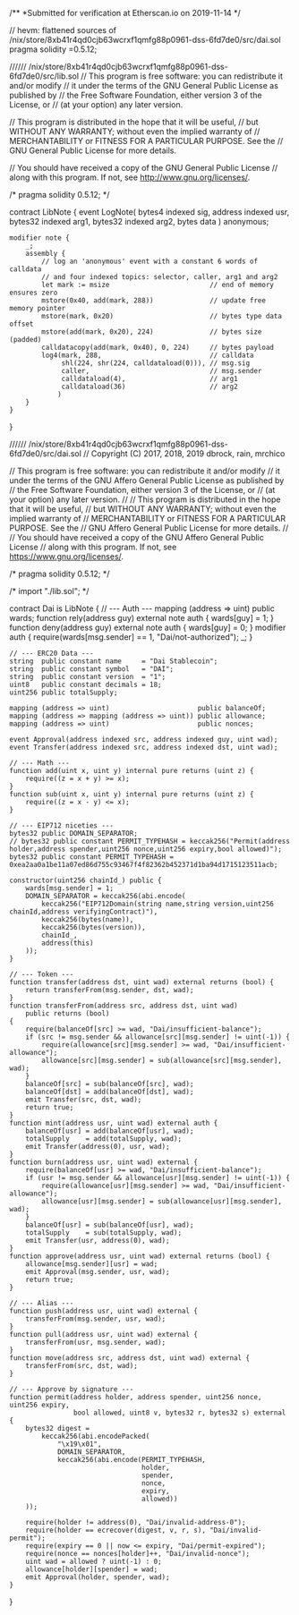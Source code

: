 
/**
 *Submitted for verification at Etherscan.io on 2019-11-14
*/

// hevm: flattened sources of /nix/store/8xb41r4qd0cjb63wcrxf1qmfg88p0961-dss-6fd7de0/src/dai.sol
pragma solidity =0.5.12;

////// /nix/store/8xb41r4qd0cjb63wcrxf1qmfg88p0961-dss-6fd7de0/src/lib.sol
// This program is free software: you can redistribute it and/or modify
// it under the terms of the GNU General Public License as published by
// the Free Software Foundation, either version 3 of the License, or
// (at your option) any later version.

// This program is distributed in the hope that it will be useful,
// but WITHOUT ANY WARRANTY; without even the implied warranty of
// MERCHANTABILITY or FITNESS FOR A PARTICULAR PURPOSE.  See the
// GNU General Public License for more details.

// You should have received a copy of the GNU General Public License
// along with this program.  If not, see <http://www.gnu.org/licenses/>.

/* pragma solidity 0.5.12; */

contract LibNote {
    event LogNote(
        bytes4   indexed  sig,
        address  indexed  usr,
        bytes32  indexed  arg1,
        bytes32  indexed  arg2,
        bytes             data
    ) anonymous;

    modifier note {
        _;
        assembly {
            // log an 'anonymous' event with a constant 6 words of calldata
            // and four indexed topics: selector, caller, arg1 and arg2
            let mark := msize                         // end of memory ensures zero
            mstore(0x40, add(mark, 288))              // update free memory pointer
            mstore(mark, 0x20)                        // bytes type data offset
            mstore(add(mark, 0x20), 224)              // bytes size (padded)
            calldatacopy(add(mark, 0x40), 0, 224)     // bytes payload
            log4(mark, 288,                           // calldata
                 shl(224, shr(224, calldataload(0))), // msg.sig
                 caller,                              // msg.sender
                 calldataload(4),                     // arg1
                 calldataload(36)                     // arg2
                )
        }
    }
}

////// /nix/store/8xb41r4qd0cjb63wcrxf1qmfg88p0961-dss-6fd7de0/src/dai.sol
// Copyright (C) 2017, 2018, 2019 dbrock, rain, mrchico

// This program is free software: you can redistribute it and/or modify
// it under the terms of the GNU Affero General Public License as published by
// the Free Software Foundation, either version 3 of the License, or
// (at your option) any later version.
//
// This program is distributed in the hope that it will be useful,
// but WITHOUT ANY WARRANTY; without even the implied warranty of
// MERCHANTABILITY or FITNESS FOR A PARTICULAR PURPOSE.  See the
// GNU Affero General Public License for more details.
//
// You should have received a copy of the GNU Affero General Public License
// along with this program.  If not, see <https://www.gnu.org/licenses/>.

/* pragma solidity 0.5.12; */

/* import "./lib.sol"; */

contract Dai is LibNote {
    // --- Auth ---
    mapping (address => uint) public wards;
    function rely(address guy) external note auth { wards[guy] = 1; }
    function deny(address guy) external note auth { wards[guy] = 0; }
    modifier auth {
        require(wards[msg.sender] == 1, "Dai/not-authorized");
        _;
    }

    // --- ERC20 Data ---
    string  public constant name     = "Dai Stablecoin";
    string  public constant symbol   = "DAI";
    string  public constant version  = "1";
    uint8   public constant decimals = 18;
    uint256 public totalSupply;

    mapping (address => uint)                      public balanceOf;
    mapping (address => mapping (address => uint)) public allowance;
    mapping (address => uint)                      public nonces;

    event Approval(address indexed src, address indexed guy, uint wad);
    event Transfer(address indexed src, address indexed dst, uint wad);

    // --- Math ---
    function add(uint x, uint y) internal pure returns (uint z) {
        require((z = x + y) >= x);
    }
    function sub(uint x, uint y) internal pure returns (uint z) {
        require((z = x - y) <= x);
    }

    // --- EIP712 niceties ---
    bytes32 public DOMAIN_SEPARATOR;
    // bytes32 public constant PERMIT_TYPEHASH = keccak256("Permit(address holder,address spender,uint256 nonce,uint256 expiry,bool allowed)");
    bytes32 public constant PERMIT_TYPEHASH = 0xea2aa0a1be11a07ed86d755c93467f4f82362b452371d1ba94d1715123511acb;

    constructor(uint256 chainId_) public {
        wards[msg.sender] = 1;
        DOMAIN_SEPARATOR = keccak256(abi.encode(
            keccak256("EIP712Domain(string name,string version,uint256 chainId,address verifyingContract)"),
            keccak256(bytes(name)),
            keccak256(bytes(version)),
            chainId_,
            address(this)
        ));
    }

    // --- Token ---
    function transfer(address dst, uint wad) external returns (bool) {
        return transferFrom(msg.sender, dst, wad);
    }
    function transferFrom(address src, address dst, uint wad)
        public returns (bool)
    {
        require(balanceOf[src] >= wad, "Dai/insufficient-balance");
        if (src != msg.sender && allowance[src][msg.sender] != uint(-1)) {
            require(allowance[src][msg.sender] >= wad, "Dai/insufficient-allowance");
            allowance[src][msg.sender] = sub(allowance[src][msg.sender], wad);
        }
        balanceOf[src] = sub(balanceOf[src], wad);
        balanceOf[dst] = add(balanceOf[dst], wad);
        emit Transfer(src, dst, wad);
        return true;
    }
    function mint(address usr, uint wad) external auth {
        balanceOf[usr] = add(balanceOf[usr], wad);
        totalSupply    = add(totalSupply, wad);
        emit Transfer(address(0), usr, wad);
    }
    function burn(address usr, uint wad) external {
        require(balanceOf[usr] >= wad, "Dai/insufficient-balance");
        if (usr != msg.sender && allowance[usr][msg.sender] != uint(-1)) {
            require(allowance[usr][msg.sender] >= wad, "Dai/insufficient-allowance");
            allowance[usr][msg.sender] = sub(allowance[usr][msg.sender], wad);
        }
        balanceOf[usr] = sub(balanceOf[usr], wad);
        totalSupply    = sub(totalSupply, wad);
        emit Transfer(usr, address(0), wad);
    }
    function approve(address usr, uint wad) external returns (bool) {
        allowance[msg.sender][usr] = wad;
        emit Approval(msg.sender, usr, wad);
        return true;
    }

    // --- Alias ---
    function push(address usr, uint wad) external {
        transferFrom(msg.sender, usr, wad);
    }
    function pull(address usr, uint wad) external {
        transferFrom(usr, msg.sender, wad);
    }
    function move(address src, address dst, uint wad) external {
        transferFrom(src, dst, wad);
    }

    // --- Approve by signature ---
    function permit(address holder, address spender, uint256 nonce, uint256 expiry,
                    bool allowed, uint8 v, bytes32 r, bytes32 s) external
    {
        bytes32 digest =
            keccak256(abi.encodePacked(
                "\x19\x01",
                DOMAIN_SEPARATOR,
                keccak256(abi.encode(PERMIT_TYPEHASH,
                                     holder,
                                     spender,
                                     nonce,
                                     expiry,
                                     allowed))
        ));

        require(holder != address(0), "Dai/invalid-address-0");
        require(holder == ecrecover(digest, v, r, s), "Dai/invalid-permit");
        require(expiry == 0 || now <= expiry, "Dai/permit-expired");
        require(nonce == nonces[holder]++, "Dai/invalid-nonce");
        uint wad = allowed ? uint(-1) : 0;
        allowance[holder][spender] = wad;
        emit Approval(holder, spender, wad);
    }
}
